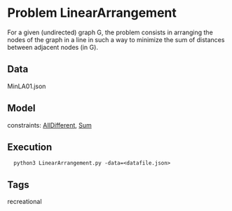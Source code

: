 # Problem LinearArrangement

For a given (undirected) graph G, the problem consists in arranging the nodes of the graph in a line
in such a way to minimize the sum of distances between adjacent nodes (in G).

## Data
  MinLA01.json

## Model
  constraints: [AllDifferent](http://pycsp.org/documentation/constraints/AllDifferent), [Sum](http://pycsp.org/documentation/constraints/Sum)

## Execution
```
  python3 LinearArrangement.py -data=<datafile.json>
```

## Tags
  recreational
